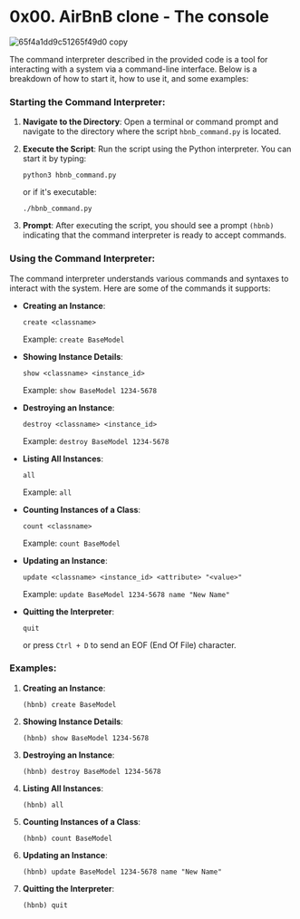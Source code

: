 # 0x00. AirBnB clone - The console
![65f4a1dd9c51265f49d0 copy](https://github.com/Zed-bard/AirBnB_clone/assets/132649828/21d45145-1108-4f54-9d3f-d09f8ecf0272)

The command interpreter described in the provided code is a tool for interacting with a system via a command-line interface. Below is a breakdown of how to start it, how to use it, and some examples:

### Starting the Command Interpreter:

1. **Navigate to the Directory**: Open a terminal or command prompt and navigate to the directory where the script `hbnb_command.py` is located.

2. **Execute the Script**: Run the script using the Python interpreter. You can start it by typing:
   ```
   python3 hbnb_command.py
   ```
   or if it's executable:
   ```
   ./hbnb_command.py
   ```

3. **Prompt**: After executing the script, you should see a prompt `(hbnb)` indicating that the command interpreter is ready to accept commands.

### Using the Command Interpreter:

The command interpreter understands various commands and syntaxes to interact with the system. Here are some of the commands it supports:

- **Creating an Instance**:
  ```
  create <classname>
  ```
  Example: `create BaseModel`

- **Showing Instance Details**:
  ```
  show <classname> <instance_id>
  ```
  Example: `show BaseModel 1234-5678`

- **Destroying an Instance**:
  ```
  destroy <classname> <instance_id>
  ```
  Example: `destroy BaseModel 1234-5678`

- **Listing All Instances**:
  ```
  all
  ```
  Example: `all`

- **Counting Instances of a Class**:
  ```
  count <classname>
  ```
  Example: `count BaseModel`

- **Updating an Instance**:
  ```
  update <classname> <instance_id> <attribute> "<value>"
  ```
  Example: `update BaseModel 1234-5678 name "New Name"`

- **Quitting the Interpreter**:
  ```
  quit
  ```
  or press `Ctrl + D` to send an EOF (End Of File) character.

### Examples:

1. **Creating an Instance**:
   ```
   (hbnb) create BaseModel
   ```

2. **Showing Instance Details**:
   ```
   (hbnb) show BaseModel 1234-5678
   ```

3. **Destroying an Instance**:
   ```
   (hbnb) destroy BaseModel 1234-5678
   ```

4. **Listing All Instances**:
   ```
   (hbnb) all
   ```

5. **Counting Instances of a Class**:
   ```
   (hbnb) count BaseModel
   ```

6. **Updating an Instance**:
   ```
   (hbnb) update BaseModel 1234-5678 name "New Name"
   ```

7. **Quitting the Interpreter**:
   ```
   (hbnb) quit
   ```
